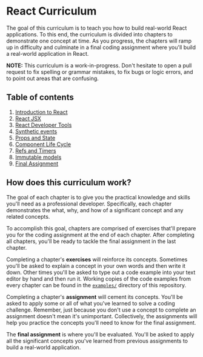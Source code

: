 # React Curriculum

The goal of this curriculum is to teach you how to build real-world React applications. To this end, the curriculum is divided into chapters to demonstrate one concept at time. As you progress, the chapters will ramp up in difficulty and culminate in a final coding assignment where you'll build a real-world application in React.

**NOTE:** This curriculum is a work-in-progress. Don't hesitate to open a pull request to fix spelling or grammar mistakes, to fix bugs or logic errors, and to point out areas that are confusing.

## Table of contents

1. [Introduction to React](01-introduction-to-react.md)
2. [React JSX](02-react-jsx.md)
3. [React Developer Tools](03-react-developer-tools.md)
4. [Synthetic events](04-synthetic-events.md)
5. [Props and State](05-props-and-state.md)
6. [Component Life Cycle](06-component-life-cycle.md)
7. [Refs and Timers](07-refs-and-timers.md)
8. [Immutable models](08-immutable-models.md)
9. [Final Assignment](09-final-assignment.md)

## How does this curriculum work?

The goal of each chapter is to give you the practical knowledge and skills you'll need as a professional developer. Specifically, each chapter demonstrates the what, why, and how of a significant concept and any related concepts.

To accomplish this goal, chapters are comprised of exercises that'll prepare you for the coding assignment at the end of each chapter. After completing all chapters, you'll be ready to tackle the final assignment in the last chapter.

Completing a chapter's **exercises** will reinforce its concepts. Sometimes you'll be asked to explain a concept in your own words and then write it down. Other times you'll be asked to type out a code example into your text editor by hand and then run it.  Working copies of the code examples from every chapter can be found in the [`examples/`](examples/) directory of this repository.

Completing a chapter's **assignment** will cement its concepts. You'll be asked to apply some or all of what you've learned to solve a coding challenge. Remember, just because you don't use a concept to complete an assignment doesn't mean it's unimportant. Collectively, the assignments will help you practice the concepts you'll need to know for the final assignment.

The **final assignment** is where you'll be evaluated. You'll be asked to apply all the significant concepts you've learned from previous assignments to build a real-world application.
